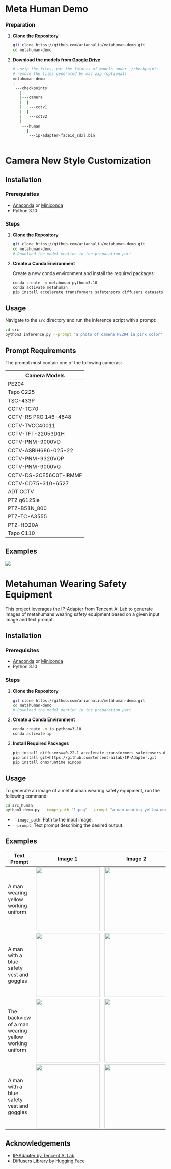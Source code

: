 # Meta Human Demo
### Preparation
1. **Clone the Repository**

   ```bash
   git clone https://github.com/ariannaliu/metahuman-demo.git
   cd metahuman-demo
   ```
2. **Download the models from [Google Drive](https://drive.google.com/drive/folders/1QK7QHzr4PJQBIr3zJbCm9BG9iaH9MxhE?usp=sharing)**
   ```bash
   # unzip the files, put the folders of models under ./checkpoints
   # remove the files generated by mac zip (optional)
   metahuman-demo
   |
    ---checkpoints
      |
      |---camera
      |  |
      |   ---cctv1
      |  |
      |   ---cctv2   
      |
       ---human
         |
          ---ip-adapter-faceid_sdxl.bin
      
   ```



# Camera New Style Customization


## Installation

### Prerequisites

- [Anaconda](https://www.anaconda.com/products/individual) or [Miniconda](https://docs.conda.io/en/latest/miniconda.html)
- Python 3.10

### Steps

1. **Clone the Repository**

   ```bash
   git clone https://github.com/ariannaliu/metahuman-demo.git
   cd metahuman-demo
   # Download the model mention in the preparation part
   ```

2. **Create a Conda Environment**

   Create a new conda environment and install the required packages:

   ```bash
   conda create -n metahuman python=3.10
   conda activate metahuman
   pip install accelerate transformers safetensors diffusers datasets numpy scipy
   ```

## Usage

Navigate to the `src` directory and run the inference script with a prompt:

```bash
cd src
python3 inference.py --prompt "a photo of camera PE204 in pink color"
```

## Prompt Requirements

The prompt must contain one of the following cameras:

| Camera Models                  |
|--------------------------------|
| PE204                          |
| Tapo C225                      |
| TSC-433P                       |
| CCTV-TC70                      |
| CCTV-RS PRO 146-4648           |
| CCTV-TVCC40011                 |
| CCTV-TFT-22053D1H              |
| CCTV-PNM-9000VD                |
| CCTV-ASRIH686-025-22           |
| CCTV-PNM-9320VQP               |
| CCTV-PNM-9000VQ                |
| CCTV-DS-2CE56C0T-IRMMF         |
| CCTV-CD75-310-6527             |
| ADT CCTV                       |
| PTZ q6125le                    |
| PTZ-B51N_800                   |
| PTZ-TC-A3555                   |
| PTZ-HD20A                      |
| Tapo C110                      |

## Examples
<img src="media/camera.png"/> 

# Metahuman Wearing Safety Equipment

This project leverages the [IP-Adapter](https://github.com/tencent-ailab/IP-Adapter) from Tencent AI Lab to generate images of metahumans wearing safety equipment based on a given input image and text prompt.


## Installation

### Prerequisites

- [Anaconda](https://www.anaconda.com/products/individual) or [Miniconda](https://docs.conda.io/en/latest/miniconda.html)
- Python 3.10

### Steps

1. **Clone the Repository**

   ```bash
   git clone https://github.com/ariannaliu/metahuman-demo.git
   cd metahuman-demo
   # Download the model mention in the preparation part
   ```

2. **Create a Conda Environment**

   ```bash
   conda create -n ip python=3.10
   conda activate ip
   ```

3. **Install Required Packages**

   ```bash
   pip install diffusers==0.22.1 accelerate transformers safetensors datasets numpy scipy insightface
   pip install git+https://github.com/tencent-ailab/IP-Adapter.git
   pip install onnxruntime einops
   ```

## Usage

To generate an image of a metahuman wearing safety equipment, run the following command:

```bash
cd src_human
python3 demo.py --image_path "1.png" --prompt "a man wearing yellow working uniform"
```

- `--image_path`: Path to the input image.
- `--prompt`: Text prompt describing the desired output.

## Examples

| Text Prompt                                       | Image 1                                                   | Image 2                                                   |
|---------------------------------------------------|------------------------------------------------------------|------------------------------------------------------------|
| A man wearing yellow working uniform              | <img src="media/man1.jpg" width="200"/>                     | <img src="media/gen2.png" width="200"/>                     |
| A man with a blue safety vest and goggles         | <img src="media/man1.jpg" width="200"/>                     | <img src="media/gen3.png" width="200"/>                     |
| The backview of a man wearing yellow working uniform | <img src="media/man2.jpg" width="200"/>                     | <img src="media/gen1.png" width="200"/>                     |
| A man with a blue safety vest and goggles | <img src="media/man3.jpg" width="200"/>                     | <img src="media/gen4.png" width="200"/>                     |


## Acknowledgements

- [IP-Adapter by Tencent AI Lab](https://github.com/tencent-ailab/IP-Adapter)
- [Diffusers Library by Hugging Face](https://github.com/huggingface/diffusers)
